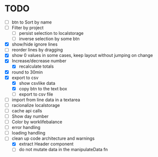 # TODO

- [ ] btn to Sort by name
- [ ] Filter by project
  - [ ] persist selection to localstorage
  - [ ] inverse selection by some btn
- [x] show/hide ignore lines
- [ ] reorder lines by dragging
- [x] show 0 values in some cases, keep layout without jumping on change
- [x] Increase/decrease number
  - [x] recalculate totals
- [x] round to 30min
- [x] export to csv
  - [x] show csvlike data
  - [x] copy btn to the text box
  - [ ] export to csv file
- [ ] import from line data in a textarea
- [ ] racionalize localstorage
- [ ] cache api calls
- [ ] Show day number
- [ ] Color by worklifebalance
- [ ] error handling
- [ ] loading handling
- [ ] clean up code architecture and warnings
  - [x] extract Header component
  - [ ] do not mutate data in the manipulateData fn
